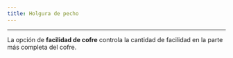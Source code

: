 ```yaml
---
title: Holgura de pecho
---
```


***

La opción de **facilidad de cofre** controla la cantidad de facilidad en la parte más completa del cofre.
